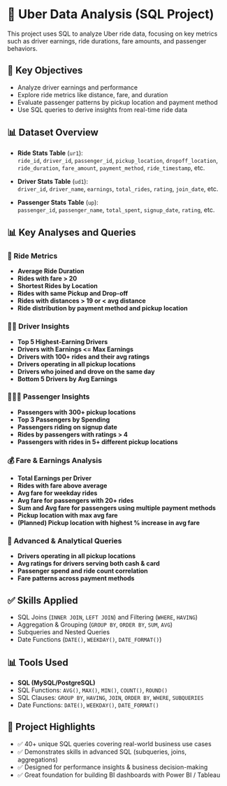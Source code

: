 # 🚗 Uber Data Analysis (SQL Project)

This project uses SQL to analyze Uber ride data, focusing on key metrics such as driver earnings, ride durations, fare amounts, and passenger behaviors.

## 📌 Key Objectives

- Analyze driver earnings and performance  
- Explore ride metrics like distance, fare, and duration  
- Evaluate passenger patterns by pickup location and payment method  
- Use SQL queries to derive insights from real-time ride data  

## 📊 Dataset Overview

- **Ride Stats Table** (`ur1`):  
  `ride_id`, `driver_id`, `passenger_id`, `pickup_location`, `dropoff_location`, `ride_duration`, `fare_amount`, `payment_method`, `ride_timestamp`, etc.

- **Driver Stats Table** (`ud1`):  
  `driver_id`, `driver_name`, `earnings`, `total_rides`, `rating`, `join_date`, etc.

- **Passenger Stats Table** (`up`):  
  `passenger_id`, `passenger_name`, `total_spent`, `signup_date`, `rating`, etc.

## 📊 Key Analyses and Queries

### 🚗 Ride Metrics
- **Average Ride Duration**
- **Rides with fare > 20**
- **Shortest Rides by Location**
- **Rides with same Pickup and Drop-off**
- **Rides with distances > 19 or < avg distance**
- **Ride distribution by payment method and pickup location**

### 👨‍✈️ Driver Insights
- **Top 5 Highest-Earning Drivers**
- **Drivers with Earnings <= Max Earnings**
- **Drivers with 100+ rides and their avg ratings**
- **Drivers operating in all pickup locations**
- **Drivers who joined and drove on the same day**
- **Bottom 5 Drivers by Avg Earnings**

### 🧑‍🤝‍🧑 Passenger Insights
- **Passengers with 300+ pickup locations**
- **Top 3 Passengers by Spending**
- **Passengers riding on signup date**
- **Rides by passengers with ratings > 4**
- **Passengers with rides in 5+ different pickup locations**

### 💰 Fare & Earnings Analysis
- **Total Earnings per Driver**
- **Rides with fare above average**
- **Avg fare for weekday rides**
- **Avg fare for passengers with 20+ rides**
- **Sum and Avg fare for passengers using multiple payment methods**
- **Pickup location with max avg fare**
- **(Planned) Pickup location with highest % increase in avg fare**

### 🧠 Advanced & Analytical Queries
- **Drivers operating in all pickup locations**
- **Avg ratings for drivers serving both cash & card**
- **Passenger spend and ride count correlation**
- **Fare patterns across payment methods**

## ✅ Skills Applied

- SQL Joins (`INNER JOIN`, `LEFT JOIN`) and Filtering (`WHERE`, `HAVING`)  
- Aggregation & Grouping (`GROUP BY`, `ORDER BY`, `SUM`, `AVG`)  
- Subqueries and Nested Queries  
- Date Functions (`DATE()`, `WEEKDAY()`, `DATE_FORMAT()`)

## 📊 Tools Used

- **SQL (MySQL/PostgreSQL)**
- SQL Functions: `AVG()`, `MAX()`, `MIN()`, `COUNT()`, `ROUND()`
- SQL Clauses: `GROUP BY`, `HAVING`, `JOIN`, `ORDER BY`, `WHERE`, `SUBQUERIES`
- Date Functions: `DATE()`, `WEEKDAY()`, `DATE_FORMAT()`

## 📝 Project Highlights

- ✅ 40+ unique SQL queries covering real-world business use cases
- ✅ Demonstrates skills in advanced SQL (subqueries, joins, aggregations)
- ✅ Designed for performance insights & business decision-making
- ✅ Great foundation for building BI dashboards with Power BI / Tableau
